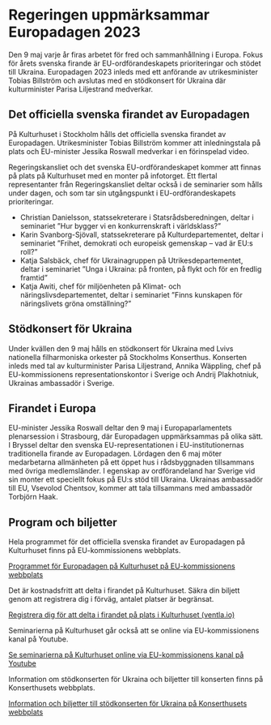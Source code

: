 # Regeringen uppmärksammar Europadagen 2023

Den 9 maj varje år firas arbetet för fred och sammanhållning i Europa. Fokus för årets svenska firande är EU\-ordförandeskapets prioriteringar och stödet till Ukraina. Europadagen 2023 inleds med ett anförande av utrikesminister Tobias Billström och avslutas med en stödkonsert för Ukraina där kulturminister Parisa Liljestrand medverkar.


## Det officiella svenska firandet av Europadagen

På Kulturhuset i Stockholm hålls det officiella svenska firandet av Europadagen. Utrikesminister Tobias Billström kommer att inledningstala på plats och EU\-minister Jessika Roswall medverkar i en förinspelad video.

Regeringskansliet och det svenska EU\-ordförandeskapet kommer att finnas på plats på Kulturhuset med en monter på infotorget. Ett flertal representanter från Regeringskansliet deltar också i de seminarier som hålls under dagen, och som tar sin utgångspunkt i EU\-ordförandeskapets prioriteringar.

* Christian Danielsson, statssekreterare i Statsrådsberedningen, deltar i seminariet ”Hur bygger vi en konkurrenskraft i världsklass?”
* Karin Svanborg\-Sjövall, statssekreterare på Kulturdepartementet, deltar i seminariet ”Frihet, demokrati och europeisk gemenskap – vad är EU:s roll?”
* Katja Salsbäck, chef för Ukrainagruppen på Utrikesdepartementet, deltar i seminariet ”Unga i Ukraina: på fronten, på flykt och för en fredlig framtid”
* Katja Awiti, chef för miljöenheten på Klimat\- och näringslivsdepartementet, deltar i seminariet ”Finns kunskapen för näringslivets gröna omställning?”

## Stödkonsert för Ukraina

Under kvällen den 9 maj hålls en stödkonsert för Ukraina med Lvivs nationella filharmoniska orkester på Stockholms Konserthus. Konserten inleds med tal av kulturminister Parisa Liljestrand, Annika Wäppling, chef på EU\-kommissionens representationskontor i Sverige och Andrij Plakhotniuk, Ukrainas ambassadör i Sverige.

## Firandet i Europa

EU\-minister Jessika Roswall deltar den 9 maj i Europaparlamentets plenarsession i Strasbourg, där Europadagen uppmärksammas på olika sätt. I Bryssel deltar den svenska EU\-representationen i EU\-institutionernas traditionella firande av Europadagen. Lördagen den 6 maj möter medarbetarna allmänheten på ett öppet hus i rådsbyggnaden tillsammans med övriga medlemsländer. I egenskap av ordförandeland har Sverige vid sin monter ett speciellt fokus på EU:s stöd till Ukraina. Ukrainas ambassadör till EU, Vsevolod Chentsov, kommer att tala tillsammans med ambassadör Torbjörn Haak.

## Program och biljetter

Hela programmet för det officiella svenska firandet av Europadagen på Kulturhuset finns på EU\-kommissionens webbplats.

[Programmet för Europadagen på Kulturhuset på EU\-kommissionens webbplats](https://sweden.representation.ec.europa.eu/events/europadagen-9-maj-2023-2023-05-09_sv "Programmet för EU-dagen på Kulturhuset på EU-kommissionens webbplats")

Det är kostnadsfritt att delta i firandet på Kulturhuset. Säkra din biljett genom att registrera dig i förväg, antalet platser är begränsat.

[Registrera dig för att delta i firandet på plats i Kulturhuset (ventla.io)](https://invite.ventla.io/split/europadagen9maj)

Seminarierna på Kulturhuset går också att se online via EU\-kommissionens kanal på Youtube.

[Se seminarierna på Kulturhuset online via EU\-kommissionens kanal på Youtube](https://www.youtube.com/watch?v=AJDTIiN3pbk)

Information om stödkonserten för Ukraina och biljetter till konserten finns på Konserthusets webbplats.

[Information och biljetter till stödkonserten för Ukraina på Konserthusets webbplats](https://www.konserthuset.se/program-och-biljetter/kalender/extern-konsert/2023/unbreakable-lvivs-nationella-filharmoniska-orkester/20230509-1900/)
